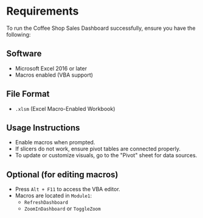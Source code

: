 # Requirements

To run the Coffee Shop Sales Dashboard successfully, ensure you have the following:

## Software

- Microsoft Excel 2016 or later
- Macros enabled (VBA support)

## File Format

- `.xlsm` (Excel Macro-Enabled Workbook)

## Usage Instructions

- Enable macros when prompted.
- If slicers do not work, ensure pivot tables are connected properly.
- To update or customize visuals, go to the "Pivot" sheet for data sources.

## Optional (for editing macros)

- Press `Alt + F11` to access the VBA editor.
- Macros are located in `Module1`:
  - `RefreshDashboard`
  - `ZoomInDashboard` or `ToggleZoom`
